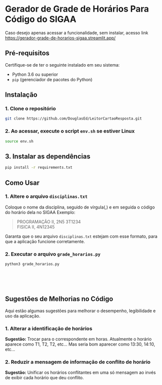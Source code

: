 # Gerador de Grade de Horários Para Código do SIGAA

Caso desejo apenas acessar a funcionalidade, sem instalar, acesso link <https://gerador-grade-de-horarios-sigaa.streamlit.app/>
## Pré-requisitos

Certifique-se de ter o seguinte instalado em seu sistema:

- Python 3.6 ou superior
- `pip` (gerenciador de pacotes do Python)

## Instalação

### 1. Clone o repositório

```bash
git clone https://github.com/DouglasEd/LeitorCartaoResposta.git
```

### 2. Ao acessar, execute o script `env.sh` se estiver Linux

```bash
source env.sh
```

## 3. Instalar as dependências

```bash
pip install -r requirements.txt
```

## Como Usar

### 1. Altere o arquivo `disciplinas.txt`

Coloque o nome da disciplina, seguido de vírgula(,) e em seguida o código do horário dela no SIGAA
Exemplo:

> PROGRAMAÇÃO II, 2N5 3T1234  
> FISICA II, 4N12345

Garanta que o seu arquivo `disciplinas.txt` estejam com esse formato, para que a aplicação funcione corretamente.


### 2. Executar o arquivo `grade_horarios.py`
```bash
python3 grade_horarios.py
```
<br><br><br>

## Sugestões de Melhorias no Código

Aqui estão algumas sugestões para melhorar o desempenho, legibilidade e uso da aplicação.

### 1. Alterar a identificação de horários

**Sugestão:** Trocar para o correspondente em horas. Atualmente o horário aparece como T1, T2, T2, etc... Mas seria bom aparecer como 13:30, 14:10, etc...

### 2. Reduzir a mensagem de informação de conflito de horário

**Sugestão:** Unificar os horários conflitantes em uma só mensagem ao invés de exibir cada horário que deu conflito.
